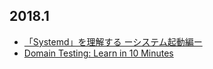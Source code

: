 ## 2018.1

- [「Systemd」を理解する ーシステム起動編ー](http://equj65.net/tech/systemd-boot/)
- [Domain Testing: Learn in 10 Minutes](https://www.guru99.com/domain-testing.html)